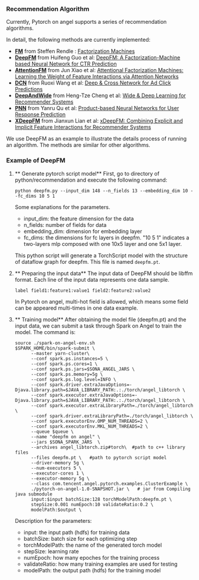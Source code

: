 ### Recommendation Algorithm

Currently, Pytorch on angel supports a series of recommendation algorithms.

In detail, the following methods are currently implemented:

* **[FM](../python/recommendation/fm.py)** from Steffen Rendle : [Factorization Machines](https://www.csie.ntu.edu.tw/~b97053/paper/Rendle2010FM.pdf)
* **[DeepFM](../python/recommendation/deepfm.py)** from Huifeng Guo et al: [DeepFM: A Factorization-Machine based Neural Network for CTR Prediction](https://arxiv.org/pdf/1703.04247.pdf) 
* **[AttentionFM](../python/recommendation/attention_fm.py)** from Jun Xiao et al: [Attentional Factorization Machines:
Learning the Weight of Feature Interactions via Attention Networks](https://arxiv.org/pdf/1708.04617.pdf)
* **[DCN](../python/recommendation/dcn.py)** from Ruoxi Wang et al: [Deep & Cross Network for Ad Click Predictions](https://arxiv.org/pdf/1708.05123.pdf)
* **[DeepAndWide](../python/recommendation/deepandwide.py)** from Heng-Tze Cheng et al: [Wide & Deep Learning for Recommender Systems](https://arxiv.org/pdf/1606.07792.pdf)
* **[PNN](../python/recommendation/pnn.py)** from Yanru Qu et al: [Product-based Neural Networks for User Response Prediction](https://arxiv.org/pdf/1611.00144.pdf)
* **[XDeepFM](../python/recommendation/xdeepfm.py)** from Jianxun Lian et al: [xDeepFM: Combining Explicit and Implicit Feature Interactions
for Recommender Systems](https://arxiv.org/pdf/1803.05170.pdf)

We use DeepFM as an example to illustrate the details process of running an algorithm.
The methods are similar for other algorithms.

### Example of DeepFM

1. ** Generate pytorch script model**
    First, go to directory of python/recommendation and execute the following command:
    ```$xslt
    python deepfm.py --input_dim 148 --n_fields 13 --embedding_dim 10 --fc_dims 10 5 1
    ```

    Some explanations for the parameters.
    - input_dim: the feature dimension for the data
    - n_fields: number of fields for data
    - embedding_dim: dimension for embedding layer
    - fc_dims: the dimensions for fc layers in deepfm. "10 5 1" indicates a two-layers mlp composed with one 10x5 layer and one 5x1 layer.

    This python script will generate a TorchScript model with the structure of dataflow graph for deepfm. This file is named ``deepfm.pt``.

2. ** Preparing the input data**
    The input data of DeepFM should be libffm format. Each line of the input data represents one data sample.
    ```
    label field1:feature1:value1 field2:feature2:value2
    ```
    In Pytorch on angel, multi-hot field is allowed, which means some field can be appeared multi-times in one data example.

3. ** Training model**
    After obtaining the model file (deepfm.pt) and the input data, we can submit a task through Spark on Angel to train the model. The command is:
    ```$xslt
    source ./spark-on-angel-env.sh  
    $SPARK_HOME/bin/spark-submit \
          --master yarn-cluster\
          --conf spark.ps.instances=5 \
          --conf spark.ps.cores=1 \
          --conf spark.ps.jars=$SONA_ANGEL_JARS \
          --conf spark.ps.memory=5g \
          --conf spark.ps.log.level=INFO \
          --conf spark.driver.extraJavaOptions=-Djava.library.path=$JAVA_LIBRARY_PATH:.:./torch/angel_libtorch \
          --conf spark.executor.extraJavaOptions=-Djava.library.path=$JAVA_LIBRARY_PATH:.:./torch/angel_libtorch \
          --conf spark.executor.extraLibraryPath=./torch/angel_libtorch \
          --conf spark.driver.extraLibraryPath=./torch/angel_libtorch \
          --conf spark.executorEnv.OMP_NUM_THREADS=2 \
          --conf spark.executorEnv.MKL_NUM_THREADS=2 \
          --queue $queue \
          --name "deepfm on angel" \
          --jars $SONA_SPARK_JARS  \
          --archives angel_libtorch.zip#torch\  #path to c++ library files
          --files deepfm.pt \   #path to pytorch script model
          --driver-memory 5g \
          --num-executors 5 \
          --executor-cores 1 \
          --executor-memory 5g \
          --class com.tencent.angel.pytorch.examples.ClusterExample \
          ./pytorch-on-angel-1.0-SNAPSHOT.jar \   # jar from Compiling java submodule
          input:$input batchSize:128 torchModelPath:deepfm.pt \
          stepSize:0.001 numEpoch:10 validateRatio:0.2 \
          modelPath:$output \
    ```

    Description for the parameters:

    - input: the input path (hdfs) for training data
    - batchSize: batch size for each optimizing step
    - torchModelPath: the name of the generated torch model
    - stepSize: learning rate
    - numEpoch: how many epoches for the training process
    - validateRatio: how many training examples are used for testing
    - modelPath: the output path (hdfs) for the training model
